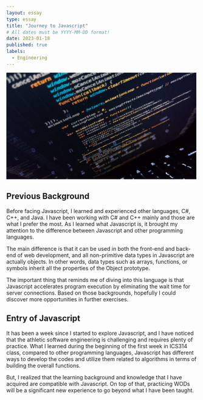 ```yaml
---
layout: essay
type: essay
title: "Journey to Javascript"
# All dates must be YYYY-MM-DD format!
date: 2023-01-18
published: true
labels:
  - Engineering
---
```


<img width="500px" class="rounded float-start pe-4" src="../img/Javascript.png">

## Previous Background

Before facing Javascript, I learned and experienced other languages, C#, C++, and Java. I have been working with C# and C++ mainly and those are what I prefer the most. 
As I learned what Javascript is, it brought my attention to the difference between Javascript and other programming languages. 

The main difference is that it can be used in both the front-end and back-end of web development, and all non-primitive data types in Javascript are actually objects. 
In other words, data types such as arrays, functions, or symbols inherit all the properties of the Object prototype. 

The important thing that reminds me of diving into this language is that Javascript accelerates program execution by eliminating the wait time for server connections. 
Based on those backgrounds, hopefully I could discover more opportunities in further exercises.

## Entry of Javascript

It has been a week since I started to explore Javascript, and I have noticed that the athletic software engineering is challenging and requires plenty of practice. 
What I learned during the beginning of the first week in ICS314 class, compared to other programming languages, Javascript has different ways to develop the codes and utilize them related to algorithms in terms of building the overall functions. 

But, I realized that the learning background and knowledge that I have acquired are compatible with Javascript. 
On top of that, practicing WODs will be a significant new experience to go beyond what I have been taught. 

